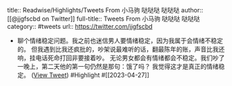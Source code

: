 title:: Readwise/Highlights/Tweets From 小马驹 哒哒哒 哒哒哒
author:: [[@jjgfscbd on Twitter]]
full-title:: Tweets From 小马驹 哒哒哒 哒哒哒
category:: #tweets
url:: https://twitter.com/jjgfscbd

- 聊个情绪稳定问题。我之前也迷信男人要情绪稳定，因为我属于会情绪不稳定的。
  但我遇到比我还疯批的，吵架说最难听的话，翻最陈年的账，声音比我还响，挂电话死命打回非要接着吵。
  无论男女都会有情绪都会不稳定。我们吵了一晚上，第二天他的第一句仍然是那句：饿了吗？
  我觉得这才是真正的情绪稳定。 ([View Tweet](https://twitter.com/jjgfscbd/status/1651091597768146944)) #Highlight #[[2023-04-27]]